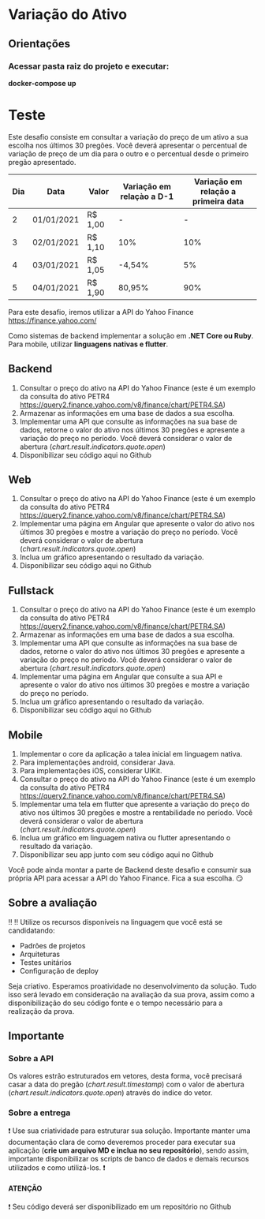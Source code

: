 # Variação do Ativo
## Orientações
### Acessar pasta raiz do projeto e executar:
**docker-compose up**


# Teste

Este desafio consiste em consultar a variação do preço de um ativo a sua escolha nos últimos 30 pregões. Você deverá apresentar o percentual de variação de preço de um dia para o outro e o percentual desde o primeiro pregão apresentado.

| Dia   | Data          |  Valor    | Variação em relaçào a D-1     | Variação em relação a primeira data
|-      | -             | -         | -                             | - 
|2      |  01/01/2021   |  R$ 1,00  | -                             | -
|3      |  02/01/2021   |  R$ 1,10  | 10%                           | 10%
|4      |  03/01/2021   |  R$ 1,05  | -4,54%                        | 5%
|5      |  04/01/2021   |  R$ 1,90  | 80,95%                        | 90%

Para este desafio, iremos utilizar a API do Yahoo Finance https://finance.yahoo.com/ 

Como sistemas de backend implementar a solução em **.NET Core ou Ruby**. Para mobile, utilizar **linguagens nativas e flutter**.

## Backend
1. Consultar o preço do ativo na API do Yahoo Finance (este é um exemplo da consulta do ativo PETR4 https://query2.finance.yahoo.com/v8/finance/chart/PETR4.SA)
2. Armazenar as informações em uma base de dados a sua escolha.
3. Implementar uma API que consulte as informações na sua base de dados, retorne o valor do ativo nos últimos 30 pregões e apresente a variação do preço no período. Você deverá considerar o valor de abertura (*chart.result.indicators.quote.open*)
4. Disponibilizar seu código aqui no Github

## Web
1. Consultar o preço do ativo na API do Yahoo Finance (este é um exemplo da consulta do ativo PETR4 https://query2.finance.yahoo.com/v8/finance/chart/PETR4.SA)
2. Implementar uma página em Angular que apresente o valor do ativo nos últimos 30 pregões e mostre a variação do preço no período. Você deverá considerar o valor de abertura (*chart.result.indicators.quote.open*)
3. Inclua um gráfico apresentando o resultado da variação.
4. Disponibilizar seu código aqui no Github

## Fullstack
1. Consultar o preço do ativo na API do Yahoo Finance (este é um exemplo da consulta do ativo PETR4 https://query2.finance.yahoo.com/v8/finance/chart/PETR4.SA)
2. Armazenar as informações em uma base de dados a sua escolha.
3. Implementar uma API que consulte as informações na sua base de dados, retorne o valor do ativo nos últimos 30 pregões e apresente a variação do preço no período. Você deverá considerar o valor de abertura (*chart.result.indicators.quote.open*)
4. Implementar uma página em Angular que consulte a sua API e apresente o valor do ativo nos últimos 30 pregões e mostre a variação do preço no período.
5. Inclua um gráfico apresentando o resultado da variação.
6. Disponibilizar seu código aqui no Github

## Mobile
1. Implementar o core da aplicação a talea inicial em linguagem nativa.
2. Para implementações android, considerar Java.
3. Para implementações iOS, considerar UIKit.
4. Consultar o preço do ativo na API do Yahoo Finance (este é um exemplo da consulta do ativo PETR4 https://query2.finance.yahoo.com/v8/finance/chart/PETR4.SA)
5. Implementar uma tela em flutter que apresente a variação do preço do ativo nos últimos 30 pregões e mostre a rentabilidade no período. Você deverá considerar o valor de abertura (*chart.result.indicators.quote.open*)
6. Inclua um gráfico em linguagem nativa ou flutter apresentando o resultado da variação.
7. Disponibilizar seu app junto com seu código aqui no Github

Você pode ainda montar a parte de Backend deste desafio e consumir sua própria API para acessar a API do Yahoo Finance. Fica a sua escolha. :smirk:

## Sobre a avaliação
:bangbang: :bangbang:  Utilize os recursos disponíveis na linguagem que você está se candidatando:
* Padrões de projetos 
* Arquiteturas
* Testes unitários
* Configuração de deploy

Seja criativo. Esperamos proatividade no desenvolvimento da solução. Tudo isso será levado em consideração na avaliação da sua prova, assim como a disponibilização do seu código fonte e o tempo necessário para a realização da prova.

## Importante
### Sobre a API
Os valores estrão estruturados em vetores, desta forma, você precisará casar a data do pregão (*chart.result.timestamp*) com o valor de abertura (*chart.result.indicators.quote.open*) através do indice do vetor.

### Sobre a entrega
:heavy_exclamation_mark: Use sua criatividade para estruturar sua solução. Importante manter uma documentação clara de como deveremos proceder para executar sua aplicação (__crie um arquivo MD e inclua no seu repositório__), sendo assim, importante disponibilizar os scripts de banco de dados e demais recursos utilizados e como utilizá-los. :heavy_exclamation_mark: 

#### ATENÇÃO
:heavy_exclamation_mark: Seu código deverá ser disponibilizado em um repositório no Github
